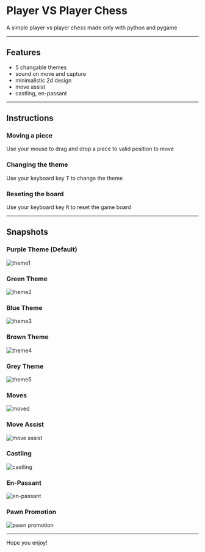 # Player VS Player Chess
A simple player vs player chess made only with python and pygame

---

## Features
- 5 changable themes
- sound on move and capture
- minimalistic 2d design
- move assist
- castling, en-passant

---

## Instructions
### Moving a piece
Use your mouse to drag and drop a piece to valid position to move
### Changing the theme
Use your keyboard key <kbd>T</kbd> to change the theme
### Reseting the board
Use your keyboard key <kbd>R</kbd> to reset the game board

---

## Snapshots
### Purple Theme (Default)
![theme1](pvp_chess/snapshots/theme1.png)
### Green Theme
![theme2](pvp_chess/snapshots/theme2.png)
### Blue Theme
![theme3](pvp_chess/snapshots/theme3.png)
### Brown Theme
![theme4](pvp_chess/snapshots/theme4.png)
### Grey Theme
![theme5](pvp_chess/snapshots/theme5.png)
### Moves
![moved](pvp_chess/snapshots/moved.png)
### Move Assist
![move assist](pvp_chess/snapshots/move-help.png)
### Castling
![castling](pvp_chess/snapshots/castling.png)
### En-Passant
![en-passant](pvp_chess/snapshots/en-passant.png)
### Pawn Promotion
![pawn promotion](pvp_chess/snapshots/pawn-promotion.png)

---

Hope you enjoy!
